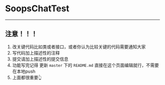 # SoopsChatTest

---
## 注意！！！

1. 改关键代码比如类或者接口，或者你认为比较关键的代码需要通知大家
2. 写代码加上描述性的注释
3. 提交请加上描述性的提交信息
4. 功能写完记得 更新 `master` 下的 `README.md` 直接在这个页面编辑就行，不需要在本地push
5. 上面都很重要👆
